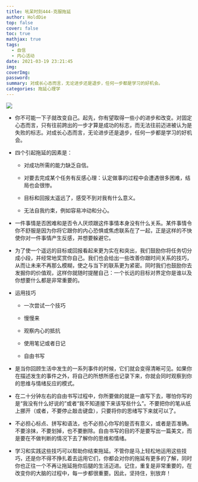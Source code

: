 ```yaml
---
title: 吼呆时刻444-克服拖延
author: HoldDie
top: false
cover: false
toc: true
mathjax: true
tags:
  - 自信
  - 内心活动
date: 2021-03-19 23:21:45
img:
coverImg:
password:
summary: 对成长心态而言，无论进步还是退步，任何一步都是学习的好机会。
categories: 拖延心理学
---
```


![](https://cdn.jsdelivr.net/gh/asxing/img1/20210319232256.png)

- 你不可能一下子就改变自己。起先，你有望取得一些小的进步和改变。对固定心态而言，只有往前跨出的一步才算是成功的标志，而无法往前迈进被认为是失败的标志。对成长心态而言，无论进步还是退步，任何一步都是学习的好机会。

- 四个引起拖延的因素是：

  - 对成功所需的能力缺乏自信。

  - 对要去完成某个任务有反感心理：认定做事的过程中会遭遇很多困难，结局也会很惨。

  - 目标和回报太遥远了，感受不到对我有什么意义。

  - 无法自我约束，例如容易冲动和分心。

- 一件事情是否困难和是否令人厌烦跟这件事情本身没有什么关系。某件事情令你不舒服是因为你将它跟你的内心恐惧或焦虑联系在了一起，正是这样的不快使你对一件事情产生反感，并想要躲避它。

- 为了使一个遥远的目标或回报看起来更为实在和突出，我们鼓励你将任务切分成小段，并经常地奖赏你自己。我们也会给出一些改善你跟时间关系的技巧，从而让未来不再那么模糊，使之与当下的联系更为紧密。同时我们也鼓励你去发掘你的价值观，这样你就随时提醒自己：一个长远的目标对界定你是谁以及你想要什么都是非常重要的。

- 运用技巧

  - 一次尝试一个技巧

  - 慢慢来

  - 观察内心的抵抗

  - 使用笔记或者日记

  - 自由书写

- 是当你回顾生活中发生的一系列事件的时候，它们就会变得清晰可见。如果你在描述发生的事件之外，将自己的所想所感也记录下来，你就会同时观察到你的思维与情绪反应的模式。

- 在二十分钟左右的自由书写过程中，你所要做的就是一直写下去，哪怕你写的是“我没有什么好说的”或者“我不知道接下来该写些什么”。不要把你的笔从纸上挪开（或者，不要停止敲击键盘），只要将你的思绪写下来就可以了。

- 不必担心标点、拼写和语法，也不必担心你写的是否有意义，或者是否准确。不要涂抹，不要划掉，也不要删除。自由书写的目的不是要写出一篇美文，而是要在不做判断的情况下去了解你的思维和情绪。

- 学习和实践这些技巧可以帮助你结束拖延。不管你是马上轻松地运用这些技巧，还是你不得不挣扎着去运用它们，你都会对你的拖延有更多的了解，同时你也正往一个不再让拖延拖你后腿的生活迈进。记住，重复是非常重要的，在改变你的大脑的过程中，每一步都很重要。因此，坚持住，别放弃！
